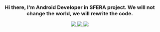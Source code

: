 <h3 align="center">Hi there, I'm Android Developer in SFERA project. We will not change the world, we will rewrite the code.</h3>

<p align="center"> 
	<a href="https://www.linkedin.com/in/egor-vorobey-938a41236/">
		<img src="https://img.shields.io/badge/linkedin-%230077B5.svg?&style=for-the-badge&logo=linkedin&logoColor=white" />
	</a>
	<a href="https://t.me/alphanication/">
		<img src="https://img.shields.io/badge/Telegram-2CA5E0?style=for-the-badge&logo=telegram&logoColor=white" />
	</a>
	<a href="mailto:alphanication.usa@gmail.com">
		<img src="https://img.shields.io/badge/Gmail-D14836?style=for-the-badge&logo=gmail&logoColor=white" />
	</a>
</p>
